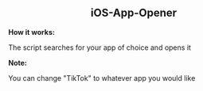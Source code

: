 <h2 align="center"> iOS-App-Opener </h2>

**How it works:**

The script searches for your app of choice and opens it

**Note:**

You can change "TikTok" to whatever app you would like
